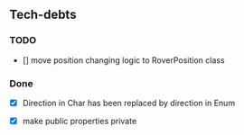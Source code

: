 ## Tech-debts
### TODO
- [] move position changing logic to RoverPosition class
### Done
- [X] Direction in Char has been replaced by direction in Enum
- [X] make public properties private

